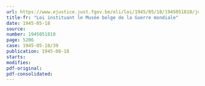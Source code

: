 ```yaml
---
url: https://www.ejustice.just.fgov.be/eli/loi/1945/05/18/1945051810/justel
title-fr: "Loi instituant le Musée belge de la Guerre mondiale"
date: 1945-05-18
source:
number: 1945051810
page: 5206
case: 1945-05-18/39
publication: 1945-08-18
starts:
modifies:
pdf-original:
pdf-consolidated:
---
```


